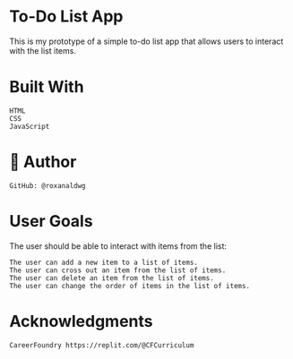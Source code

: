 # To-Do List App

This is my prototype of a simple to-do list app that allows users to interact with the list items.

# Built With

    HTML
    CSS
    JavaScript

# 👤 Author

    GitHub: @roxanaldwg
    
# User Goals

The user should be able to interact with items from the list:

    The user can add a new item to a list of items.
    The user can cross out an item from the list of items.
    The user can delete an item from the list of items.
    The user can change the order of items in the list of items.

# Acknowledgments

    CareerFoundry https://replit.com/@CFCurriculum
